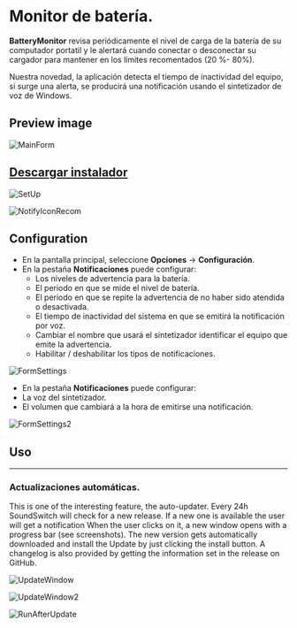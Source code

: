 # Monitor de batería.

**BatteryMonitor** revisa periódicamente el nivel de carga de la batería de su computador portatil y le alertará cuando conectar o desconectar su cargador para mantener en los límites recomentados (20 %- 80%).

Nuestra novedad, la aplicación detecta el tiempo de inactividad del equipo, si surge una alerta, se producirá una notificación usando el sintetizador de voz de Windows.

## Preview image

![MainForm](http://gg.gg/BattMonFormMain)

## [Descargar instalador](http://gg.gg/BatteryMonitorInst)

![SetUp](http://gg.gg/BattMonSetUp)

![NotifyIconRecom](http://gg.gg/BattMonNotifyIconRecom)

## Configuration
* En la pantalla principal, seleccione **Opciones** -> **Configuración**.
* En la pestaña **Notificaciones** puede configurar:
	* Los niveles de advertencia para la batería.
	* El periodo en que se mide el nivel de batería.
	* El periodo en que se repite la advertencia de no haber sido atendida o desactivada.
	* El tiempo de inactividad del sistema en que se emitirá la notificación por voz.
	* Cambiar el nombre que usará el sintetizador identificar el equipo que emite la advertencia.
	* Habilitar / deshabilitar los tipos de notificaciones.

![FormSettings](http://gg.gg/BattMonFormSettings)

* En la pestaña **Notificaciones** puede configurar:
* La voz del sintetizador.
* El volumen que cambiará a la hora de emitirse una notificación.

![FormSettings2](https://danielrinconr.github.io/BatteryMonitor/BatteryMonitor/Imgs/ScreenShots/FormSettings2.jpg)

## Uso


---
### Actualizaciones automáticas.
This is one of the interesting feature, the auto-updater. Every 24h SoundSwitch will check for a new release. If a new one is available the user will get a notification When the user clicks on it, a new window opens with a progress bar (see screenshots). The new version gets automatically downloaded and install the Update by just clicking the install button. A changelog is also provided by getting the information set in the release on GitHub.

![UpdateWindow](http://gg.gg/BattMonUpdateWindow)

![UpdateWindow2](http://gg.gg/BattMonUpdateWindow2)

![RunAfterUpdate](http://gg.gg/BattMonRunAfeterUpdate)


